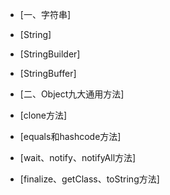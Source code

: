 * [一、字符串]
* [String]
* [StringBuilder]
* [StringBuffer]

* [二、Object九大通用方法]
* [clone方法]
* [equals和hashcode方法]
* [wait、notify、notifyAll方法]
* [finalize、getClass、toString方法]
